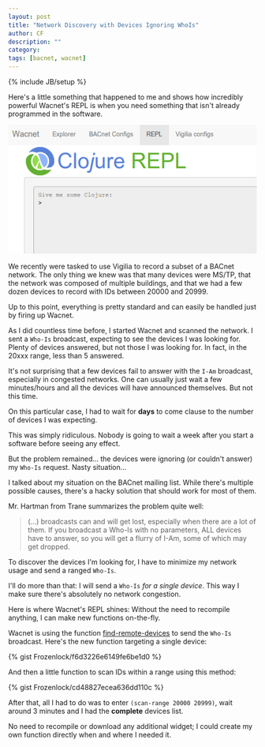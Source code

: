 ```yaml
---
layout: post
title: "Network Discovery with Devices Ignoring WhoIs"
author: CF
description: ""
category: 
tags: [bacnet, wacnet]
---
```

{% include JB/setup %}

Here's a little something that happened to me and shows how
incredibly powerful Wacnet's REPL is when you need something that
isn't already programmed in the software.

![Wacnet REPL](/images/wacnet-repl.png "Wacnet REPL")

We recently were tasked to use Vigilia to record a subset of a BACnet
network. The only thing we knew was that many devices were MS/TP, that
the network was composed of multiple buildings, and that we had a few
dozen devices to record with IDs between 20000 and 20999.

Up to this point, everything is pretty standard and can easily be
handled just by firing up Wacnet.

As I did countless time before, I started Wacnet and scanned the
network. I sent a `Who-Is` broadcast, expecting to see the devices I
was looking for. Plenty of devices answered, but not those I was
looking for. In fact, in the 20xxx range, less than 5 answered.

It's not surprising that a few devices fail to answer with the `I-Am`
broadcast, especially in congested networks. One can usually just wait
a few minutes/hours and all the devices will have announced
themselves. But not this time.

On this particular case, I had to wait for **days** to come clause to
the number of devices I was expecting.

This was simply ridiculous. Nobody is going to wait a week after you
start a software before seeing any effect.

But the problem remained... the devices were ignoring (or couldn't
answer) my `Who-Is` request. Nasty situation...

I talked about my situation on the BACnet mailing list. While there's
multiple possible causes, there's a hacky solution that should work
for most of them.

Mr. Hartman from Trane summarizes the problem quite well:

> (...) broadcasts can and will get lost, especially when there are a
> lot of them. If you broadcast a Who-Is with no parameters, ALL
> devices have to answer, so you will get a flurry of I-Am, some of
> which may get dropped.

To discover the devices I'm looking for, I have to minimize my network
usage and send a ranged `Who-Is`.

I'll do more than that: I will send a `Who-Is` *for a single device*.
This way I make sure there's absolutely no network congestion.

Here is where Wacnet's REPL shines: Without the need to recompile
anything, I can make new functions on-the-fly.

Wacnet is using the function
[find-remote-devices](http://frozenlock.github.io/bacure/bacure.remote-device.html#var-find-remote-devices)
to send the `Who-Is` broadcast. Here's the new function targeting a
single device:

{% gist Frozenlock/f6d3226e6149fe6be1d0 %}

And then a little function to scan IDs within a range using this method:

{% gist Frozenlock/cd48827ecea636dd110c %}

After that, all I had to do was to enter `(scan-range 20000 20999)`,
wait around 3 minutes and I had the **complete** devices list.

No need to recompile or download any additional widget; I could create
my own function directly when and where I needed it.
